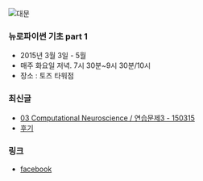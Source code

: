 ![대문](doc/img/d150303.jpg)

### 뉴로파이썬 기초 part 1
- 2015년 3월 3일 - 5월
- 매주 화요일 저녁. 7시 30분~9시 30분/10시
- 장소 : 토즈 타워점

### 최신글
- [03 Computational Neuroscience / 연습문제3 - 150315](doc/part1/study03/d03.md)
- [후기 ](doc/afterSchool.md)

### 링크
- [facebook ](https://www.facebook.com/notes/%EB%B0%94%EC%9D%B4%EC%98%A4%EC%8A%A4%ED%95%80/%ED%8C%8C%EC%9D%B4%EC%8D%AC%EC%9D%84-%EC%9D%B4%EC%9A%A9%ED%95%9C-bioinformatics-%EA%B8%B0%EC%B4%88/566279330148620)
